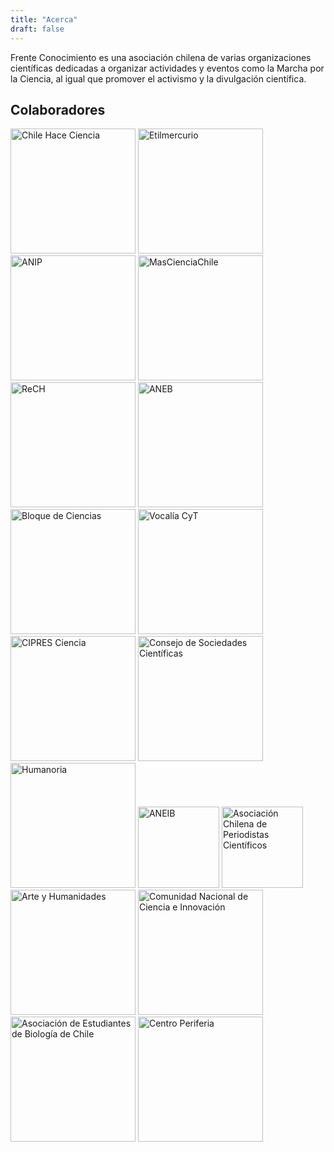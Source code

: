 ```yaml
---
title: "Acerca"
draft: false
---
```


Frente Conocimiento es una asociación chilena de varias organizaciones científicas dedicadas a organizar actividades y eventos como la Marcha por la Ciencia, al igual que promover el activismo y la divulgación científica.

## Colaboradores
<section id="colab">
<a style="text-decoration: none; border-bottom:none;" href="https://chilehaceciencia.cl"><img alt="Chile Hace Ciencia" src="../images/colab/chc.jpg" <="" img="" height="200"></a>
<a style="text-decoration: none; border-bottom:none;" href="http://www.etilmercurio.com/em/"><img alt="Etilmercurio" src="../images/colab/etilmercurio.jpg" href="http://www.etilmercurio.com/em/" <="" img="" height="200"></a>
<a style="text-decoration: none; border-bottom:none;" href="http://www.anip.cl/"><img alt="ANIP" src="../images/colab/anip_b.png" <="" img="" height="200"></a>
<a style="text-decoration: none; border-bottom:none;" href="http://www.mascienciaparachile.cl/"><img alt="MasCienciaChile" src="../images/colab/mascienciachile.jpg" <="" img="" height="200"></a>
<a style="text-decoration: none; border-bottom:none;" href="https://www.facebook.com/Rchilenas/"><img alt="ReCH" src="../images/colab/rech.png" <="" img="" height="200"></a>
<a style="text-decoration: none; border-bottom:none;" href="http://www.aneb.cl/"><img alt="ANEB" src="../images/colab/aneb.jpg" <="" img="" height="200"></a>
<a style="text-decoration: none; border-bottom:none;" href="http://udecbloquedeciencias.blogspot.cl/"><img alt="Bloque de Ciencias" src="../images/colab/bloquedeciencias.jpg" <="" img="" height="200"></a>
<a style="text-decoration: none; border-bottom:none;" href="https://es-la.facebook.com/VocaliaCyT/"><img alt="Vocalía CyT" src="../images/colab/vocalia.jpg" <="" img="" height="200"></a>
<a style="text-decoration: none; border-bottom:none;" href="https://cipresciencia.wordpress.com/"><img alt="CIPRES Ciencia" src="../images/colab/cipres.jpg" <="" img="" height="200"></a>
<a style="text-decoration: none; border-bottom:none;" href="https://socien.cl/"><img alt="Consejo de Sociedades Científicas" src="../images/colab/csc.jpg" <="" img="" height="200"></a>
<a style="text-decoration: none; border-bottom:none;" href="http://www.humaniora.cl/"><img alt="Humanoria" src="../images/colab/humanoria.png" <="" img="" height="200"></a>
<a style="text-decoration: none; border-bottom:none;" href="http://www.aneib.cl/"><img alt="ANEIB" src="../images/colab/aneib.jpg" <="" img="" height="130"></a>
<a style="text-decoration: none; border-bottom:none;" href="https://www.achipec.cl"><img alt="Asociación Chilena de Periodistas Científicos" src="../images/colab/achipec.jpg" <="" img="" height="130"></a><br>
<a style="text-decoration: none; border-bottom:none;" href="https://twitter.com/InvesAyH"><img alt="Arte y Humanidades" src="../images/colab/ayh.png" <="" img="" height="200"></a>
<a style="text-decoration: none; border-bottom:none;" href="https://www.facebook.com/concienciaChile/"><img alt="Comunidad Nacional de Ciencia e Innovación" src="../images/colab/conciencia.png" <="" img="" height="200"></a>
<a style="text-decoration: none; border-bottom:none;" href="https://www.aebch.cl"><img alt="Asociación de Estudiantes de Biología de Chile" src="../images/colab/aebch.png" <="" img="" height="200"></a>
<a style="text-decoration: none; border-bottom:none;" href="https://www.facebook.com/estudiosdelainnovacion/?ref=aymt_homepage_panel"><img alt="Centro Periferia" src="../images/colab/periferia.jpg" <="" img="" height="200"></a>
</section>
